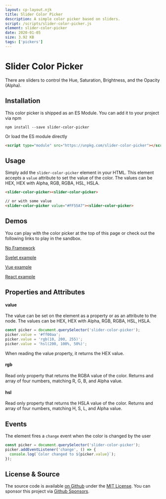 ```yaml
---
layout: cp-layout.njk
title: Slider Color Picker
description: A simple color picker based on sliders.
script: /scripts/slider-color-picker.js
element: slider-color-picker
date: 2020-01-05
size: 3.92 KB
tags: ['pickers']
---
```


# Slider Color Picker

There are sliders to control the Hue, Saturation, Brightness, and the Opacity (Alpha). 

## Installation 
This color picker is shipped as an ES Module. You can add it to your project via npm

```shell
npm install --save slider-color-picker
```

Or load the ES module directly

```html
<script type="module" src="https://unpkg.com/slider-color-picker"></script>
```

## Usage
Simply add the `slider-color-picker` element in your HTML. This element accepts a `value` attribute to set the value of the color. 
The values can be HEX, HEX with Alpha, RGB, RGBA, HSL, HSLA.

```html
<slider-color-picker><slider-color-picker>

// or with some value
<slider-color-picker value="#FF55A7"><slider-color-picker>
```

## Demos
You can play with the color picker at the top of this page or check out the following links to play in the sandbox.

[No Framework](https://codesandbox.io/s/slider-color-picker-q6bp4)

[Svelet example](https://codesandbox.io/s/slider-color-picker-svelte-zs2wp)

[Vue example](https://codesandbox.io/s/slider-color-picker-vue-pyzbd)

[React example](https://codesandbox.io/s/slider-color-picker-react-256yc)

## Properties and Attributes

#### value
The value can be set on the element as a property or as an attribute to the node. The values can be HEX, HEX with Alpha, RGB, RGBA, HSL, HSLA.

```javascript
const picker = document.querySelector('slider-color-picker');
picker.value = '#ff00aa';
picker.value = 'rgb(10, 200, 255)';
picker.value = 'hsl(200, 100%, 50%)';
```

When reading the value property, it returns the HEX value. 

#### rgb
Read only property that returns the RGBA value of the color. Returns and array of four numbers, matching R, G, B, and Alpha value.

#### hsl
Read only property that returns the HSLA value of the color. Returns and array of four numbers, matching H, S, L, and Alpha value.

## Events
The element fires a `change` event when the color is changed by the user

```javascript
const picker = document.querySelector('slider-color-picker');
picker.addEventListener('change', () => {
  console.log(`Color changed to ${picker.value}`);
});
```

## License & Source
The source code is available [on Github](https://github.com/pshihn/every-color-picker) under the [MIT License](https://github.com/pshihn/every-color-picker/blob/master/LICENSE). You can sponsor this project via [Github Sponsors](https://github.com/sponsors/pshihn).